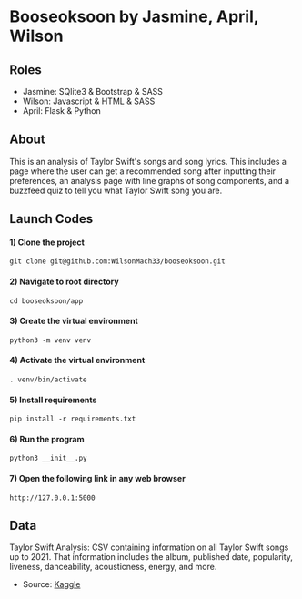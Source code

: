 # Booseoksoon by Jasmine, April, Wilson

## Roles
- Jasmine: SQlite3 & Bootstrap & SASS
- Wilson: Javascript & HTML & SASS
- April: Flask & Python 

## About
This is an analysis of Taylor Swift's songs and song lyrics. This includes a page where the user can get a recommended song after inputting their preferences, an analysis page with line graphs of song components, and a buzzfeed quiz to tell you what Taylor Swift song you are. 


## Launch Codes
#### 1) Clone the project
```
git clone git@github.com:WilsonMach33/booseoksoon.git
```

#### 2) Navigate to root directory
``` 
cd booseoksoon/app
```

#### 3) Create the virtual environment
```
python3 -m venv venv
```

#### 4) Activate the virtual environment
```
. venv/bin/activate
```

#### 5) Install requirements
```
pip install -r requirements.txt
```

#### 6) Run the program

``` 
python3 __init__.py
```

#### 7) Open the following link in any web browser
```
http://127.0.0.1:5000
```

## Data
Taylor Swift Analysis: CSV containing information on all Taylor Swift songs up to 2021. That information includes the album, published date, popularity, liveness, danceability, acousticness, energy, and more. 
  - Source: [Kaggle](https://www.kaggle.com/datasets/thespacefreak/taylor-swift-spotify-data)
